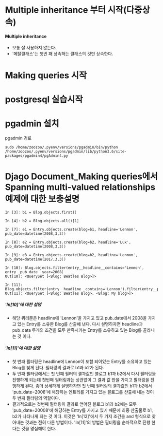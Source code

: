 # Multiple inheritance 부터 시작(다중상속)

#### Multiple inheritance 
* 보통 잘 사용하지 않는다.
* '메탈클래스'는 첫번 째 상속하는 클래스의 것만 상속한다.

# Making queries 시작

# postgresql 실습시작

# pgadmin 설치

pgadmin 경로 

```
sudo /home/zoozoo/.pyenv/versions/pgadmin/bin/python /home/zoozoo/.pyenv/versions/pgadmin/lib/python3.6/site-packages/pgadmin4/pgAdmin4.py
```


# Djago Document_Making queries에서 Spanning multi-valued relationships 예제에 대한 보충설명

```
In [3]: b1 = Blog.objects.first()

In [4]: b2 = Blog.objects.all()[1]

In [7]: e1 = Entry.objects.create(blog=b1, headline='Lennon', pub_date=datetime(2008,3,3))

In [8]: e2 = Entry.objects.create(blog=b2, headline='Lux', pub_date=datetime(2008,3,3))

In [9]: e3 = Entry.objects.create(blog=b2, headline='Lennon', pub_date=datetime(2017,3,3))

In [10]: Blog.objects.filter(entry__headline__contains='Lennon', entry__pub_date__year=2008)
Out[10]: <QuerySet [<Blog: Beatles Blog>]>

In [11]: Blog.objects.filter(entry__headline__contains='Lennon').filter(entry__pub_date__year=2008)
Out[11]: <QuerySet [<Blog: Beatles Blog>, <Blog: My blog>]>
```


##### 'In[10]'에 대한 설명
* 해당 쿼리문은 headline에 'Lennon'을 가지고 있고 pub_date에서 2008을 가지고 있는 Entry를 소유한 Blog를 산출해 낸다. 다시 설명하자면 headline과 pub_data 두개의 조건을 모두 만족시키는 Entry를 소유하고 있는 Blog를 골라내는 것 이다. 


##### 'In[11]'에 대한 설명

* 첫 번째 필터링은 headline에 Lennon이 포함 되어있는 Entry를 소유하고 있는 Blog를 찾게 된다. 필터링의 결과로 b1과 b2가 된다. 
* 두 번째 필터링에서는 첫 번째 필터의 결과값인 블로그 b1과 b2에서 다시 필터링을 진행하게 되는데 첫번째 필터링과는 상관없이 그 결과 값 만을 가지고 필터링을 진행하게 된다. 좀더 상세하게 설명하자면 첫 번째 필터링의 결과값인 b1과 b2에서 'pub_date=2008'에 해당하는 엔트리를 가지고 있는 블로그를 산출해 내는 것이 두 번째 필터링의 역할이다. 
* 결과적으로는 첫번째 필터링이 결과로 얻어진 블로그 b1과 b2에는 모두 'pub_date=20008'에 해당하는 Entry를 가지고 있기 때문에 최종 산출물로 b1, b2가 나타나게 되는 것 이다. 이것은 'In[12]'에서 두 가지 조건을 and 형식으로 찾아내는 것과는 전혀 다른 방법이다. 'In[11]'의 방법은 필터링을 순차적으로 진행 한다는 것을 명심해야 한다. 